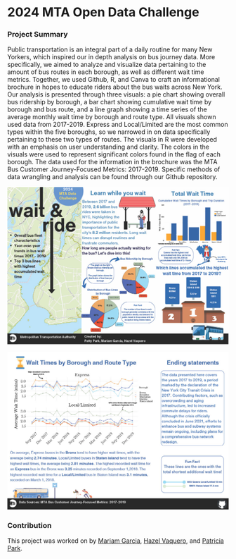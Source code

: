 # **2024 MTA Open Data Challenge**

### Project Summary 
Public transportation is an integral part of a daily routine for many New Yorkers, which inspired our in depth analysis on bus journey data. More specifically, we aimed to analyze and visualize data pertaining to the amount of bus routes in each borough, as well as different wait time metrics. Together, we used Github, R, and Canva to craft an informational brochure in hopes to educate riders about the bus waits across New York. Our analysis is presented through three visuals: a pie chart showing overall bus ridership by borough, a bar chart showing cumulative wait time by borough and bus route, and a line graph showing a time series of the average monthly wait time by borough and route type. All visuals shown used data from 2017-2019. Express and Local/Limited are the most common types within the five boroughs, so we narrowed in on data specifically pertaining to these two types of routes. The visuals in R were developed with an emphasis on user understanding and clarity. The colors in the visuals were used to represent significant colors found in the flag of each borough. The data used for the information in the brochure was the MTA Bus Customer Journey-Focused Metrics: 2017-2019. Specific methods of data wrangling and analysis can be found through our Github repository.

![](MTA_Data_Contest_Sumbission_PP_MG_HV_part1)

![](MTA_Data_Contest_Sumbission_PP_MG_HV_part2)

### Contribution
This project was worked on by [Mariam Garcia](https://github.com/mariamkg00), [Hazel Vaquero](https://github.com/hazelvaq), and [Patricia Park](https://github.com/p-park6).
